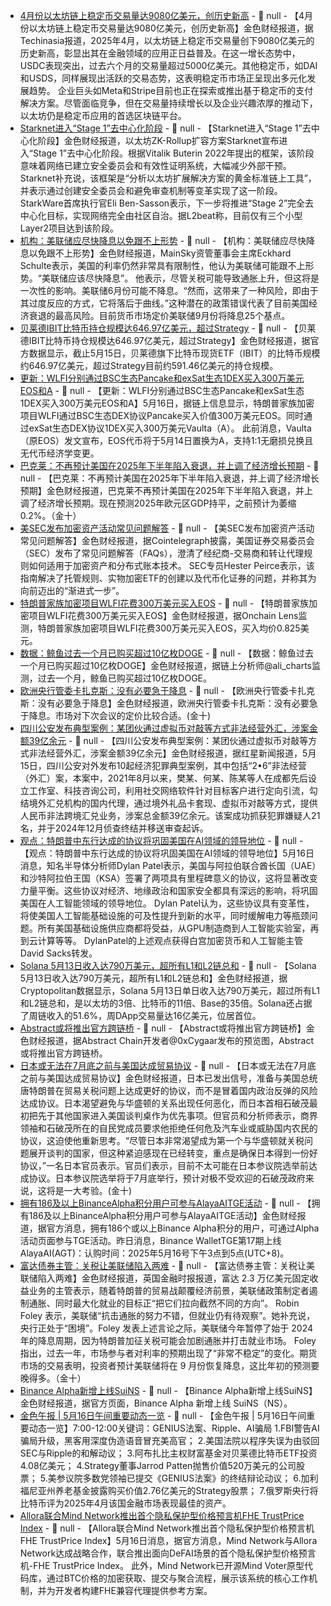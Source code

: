 - [4月份以太坊链上稳定币交易量达9080亿美元，创历史新高](https://www.techinasia.com/news/ethereum-stablecoin-volume-hits-908b-april-2025) - 📰 null - 【4月份以太坊链上稳定币交易量达9080亿美元，创历史新高】金色财经报道，据Techinasia报道，2025年4月，以太坊链上稳定币交易量创下9080亿美元的历史新高，彰显出其在金融领域的应用正日益普及。在这一增长态势中，USDC表现突出，过去六个月的交易量超过5000亿美元。其他稳定币，如DAI和USDS，同样展现出活跃的交易态势，这表明稳定币市场正呈现出多元化发展趋势。 
企业巨头如Meta和Stripe目前也正在探索或推出基于稳定币的支付解决方案。尽管面临竞争，但在交易量持续增长以及企业兴趣浓厚的推动下，以太坊仍是稳定币应用的首选区块链平台。
- [Starknet进入“Stage 1”去中心化阶段](https://cointelegraph.com/news/starknet-stage-1-decentralization-top-zk-rollup-tvl) - 📰 null - 【Starknet进入“Stage 1”去中心化阶段】金色财经报道，以太坊ZK-Rollup扩容方案Starknet宣布进入“Stage 1”去中心化阶段。根据Vitalik Buterin 2022年提出的框架，该阶段意味着网络已建立安全委员会和有效性证明系统，大幅减少外部干预。Starknet补充说，该框架是“分析以太坊扩展解决方案的黄金标准链上工具”，并表示通过创建安全委员会和避免审查机制等变革实现了这一阶段。StarkWare首席执行官Eli Ben-Sasson表示，下一步将推进“Stage 2”完全去中心化目标，实现网络完全由社区自治。据L2beat称，目前仅有三个小型Layer2项目达到该阶段。
- [机构：美联储应尽快降息以免跟不上形势](https://flash.jin10.com/detail/20250516140451041800) - 📰 null - 【机构：美联储应尽快降息以免跟不上形势】金色财经报道，MainSky资管董事会主席Eckhard Schulte表示，美国的利率仍然非常具有限制性，他认为美联储可能跟不上形势。“美联储应该尽快降息”。 
他表示，尽管关税可能导致通胀上升，但这将是一次性的影响。美联储6月份可能不降息。“然而，这带来了一种风险，即由于其过度反应的方式，它将落后于曲线。”这种潜在的政策错误代表了目前美国经济衰退的最高风险。目前货币市场定价美联储9月份将降息25个基点。
- [贝莱德IBIT比特币持仓规模达646.97亿美元，超过Strategy](https://www.ishares.com/us/products/333011/ishares-bitcoin-trust-etf) - 📰 null - 【贝莱德IBIT比特币持仓规模达646.97亿美元，超过Strategy】金色财经报道，据官方数据显示，截止5月15日，贝莱德旗下比特币现货ETF（IBIT）的比特币规模约646.97亿美元，超过Strategy目前约591.46亿美元的持仓规模。
- [更新：WLFI分别通过BSC生态Pancake和exSat生态1DEX买入300万美元EOS和A]() - 📰 null - 【更新：WLFI分别通过BSC生态Pancake和exSat生态1DEX买入300万美元EOS和A】5月16日，据链上信息显示，特朗普家族加密项目WLFI通过BSC生态DEX协议Pancake买入价值300万美元EOS。同时通过exSat生态DEX协议1DEX买入300万美元Vaulta（A）。 
 此前消息，Vaulta（原EOS）发文宣布，EOS代币将于5月14日置换为A，支持1:1无磨损兑换且无代币经济学变更。
- [巴克莱：不再预计美国在2025年下半年陷入衰退，并上调了经济增长预期]() - 📰 null - 【巴克莱：不再预计美国在2025年下半年陷入衰退，并上调了经济增长预期】金色财经报道，巴克莱不再预计美国在2025年下半年陷入衰退，并上调了经济增长预期。现在预测2025年欧元区GDP持平，之前预计为萎缩0.2%。（金十）
- [美SEC发布加密资产活动常见问题解答](https://x.com/Cointelegraph/status/1923249699819016586) - 📰 null - 【美SEC发布加密资产活动常见问题解答】金色财经报道，据Cointelegraph披露，美国证券交易委员会（SEC）发布了常见问题解答（FAQs），澄清了经纪商-交易商和转让代理规则如何适用于加密资产和分布式账本技术。 
SEC专员Hester Peirce表示，该指南解决了托管规则、实物加密ETF的创建以及代币化证券的问题，并称其为向前迈出的“渐进式一步”。
- [特朗普家族加密项目WLFI花费300万美元买入EOS](https://x.com/OnchainLens/status/1923247922310938641) - 📰 null - 【特朗普家族加密项目WLFI花费300万美元买入EOS】金色财经报道，据Onchain Lens监测，特朗普家族加密项目WLFI花费300万美元买入EOS，买入均价0.825美元。
- [数据：鲸鱼过去一个月已购买超过10亿枚DOGE](https://x.com/ali_charts/status/1923247539689607285) - 📰 null - 【数据：鲸鱼过去一个月已购买超过10亿枚DOGE】金色财经报道，据链上分析师@ali_charts监测，过去一个月，鲸鱼已购买超过10亿枚DOGE。
- [欧洲央行管委卡扎克斯：没有必要急于降息]() - 📰 null - 【欧洲央行管委卡扎克斯：没有必要急于降息】金色财经报道，欧洲央行管委卡扎克斯：没有必要急于降息。市场对下次会议的定价比较合适。(金十)
- [四川公安发布典型案例：某团伙通过虚拟币对敲等方式非法经营外汇，涉案金额39亿余元](https://baijiahao.baidu.com/s?id=1832188399670403946&wfr=spider&for=pc) - 📰 null - 【四川公安发布典型案例：某团伙通过虚拟币对敲等方式非法经营外汇，涉案金额39亿余元】金色财经报道，据红星新闻报道，5月15日，四川公安对外发布10起经济犯罪典型案例，其中包括“2•6”非法经营（外汇）案，本案中，2021年8月以来，樊某、何某、陈某等人在成都先后设立工作室、科技咨询公司，利用社交网络软件针对目标客户进行定向引流，勾结境外汇兑机构的国内代理，通过境外礼品卡套现、虚拟币对敲等方式，提供人民币非法跨境汇兑业务，涉案总金额39亿余元。该案成功抓获犯罪嫌疑人21名，并于2024年12月侦查终结并移送审查起诉。
- [观点：特朗普中东行达成的协议将巩固美国在AI领域的领导地位]() - 📰 null - 【观点：特朗普中东行达成的协议将巩固美国在AI领域的领导地位】5月16日消息，知名半导体分析师Dylan Patel表示，美国与阿拉伯联合酋长国（UAE）和沙特阿拉伯王国（KSA）签署了两项具有里程碑意义的协议，这将显著改变力量平衡。这些协议对经济、地缘政治和国家安全都具有深远的影响，将巩固美国在人工智能领域的领导地位。 
Dylan Patel认为，这些协议具有变革性，将使美国人工智能基础设施的可及性提升到新的水平，同时缓解电力等瓶颈问题。所有美国基础设施供应商都将受益，从GPU制造商到人工智能实验室，再到云计算等等。 
DylanPatel的上述观点获得白宫加密货币和人工智能主管David Sacks转发。
- [Solana 5月13日收入达790万美元，超所有L1和L2链总和](https://x.com/CPOfficialtx/status/1923234461732438194) - 📰 null - 【Solana 5月13日收入达790万美元，超所有L1和L2链总和】金色财经报道，据Cryptopolitan数据显示，Solana 5月13日单日收入达790万美元，超过所有L1和L2链总和，是以太坊的3倍、比特币的11倍、Base的35倍。Solana还占据了周链收入的51.6%，周DApp交易量达16亿美元，位居首位。
- [Abstract或将推出官方跨链桥](https://x.com/0xCygaar/status/1923138294482645495) - 📰 null - 【Abstract或将推出官方跨链桥】金色财经报道，据Abstract Chain开发者@0xCygaar发布的预览图，Abstract或将推出官方跨链桥。
- [日本或无法在7月底之前与美国达成贸易协议]() - 📰 null - 【日本或无法在7月底之前与美国达成贸易协议】金色财经报道，日本已发出信号，准备与美国总统唐特朗普在贸易关税问题上达成更好的协议，而不是冒着国内政治反弹的风险达成协议。日本渴望避免与华盛顿的关系出现任何恶化，而日本首相石破茂最初把先于其他国家进入美国谈判桌作为优先事项。但官员和分析师表示，商界领袖和石破茂所在的自民党成员要求他拒绝任何危及汽车业或威胁国内农民的协议，这迫使他重新思考。“尽管日本非常渴望成为第一个与华盛顿就关税问题展开谈判的国家，但这种紧迫感现在已经转变，重点是确保日本得到一份好协议，”一名日本官员表示。官员们表示，目前不太可能在日本参议院选举前达成协议。日本参议院选举将于7月底举行，预计对极不受欢迎的石破茂政府来说，这将是一大考验。(金十)
- [拥有186及以上BinanceAlpha积分用户可参与AlayaAITGE活动](https://x.com/BinanceWallet/status/1923232685306056729) - 📰 null - 【拥有186及以上BinanceAlpha积分用户可参与AlayaAITGE活动】金色财经报道，据官方消息，拥有186个或以上Binance Alpha积分的用户，可通过Alpha活动页面参与TGE活动。昨日消息，Binance WalletTGE第17期上线AlayaAI(AGT)：认购时间：2025年5月16号下午3点到5点(UTC+8)。
- [富达债券主管：关税让美联储陷入两难]() - 📰 null - 【富达债券主管：关税让美联储陷入两难】金色财经报道，英国金融时报报道，富达 2.3 万亿美元固定收益业务的主管表示，随着特朗普的贸易战颠覆经济前景，美联储政策制定者遏制通胀、同时最大化就业的目标正“把它们拉向截然不同的方向”。 
Robin Foley 表示，美联储“抗击通胀的努力不错，但就业仍有待观察”。她补充说，央行正处于“困境”。Foley 发表上述言论之际，美联储今年暂停了始于 2024 年的降息周期，因为特朗普加征关税可能会加剧通胀并打击就业市场。 
Foley 指出，过去一年，市场参与者对利率的预期出现了“非常不稳定”的变化。期货市场的交易表明，投资者预计美联储将在 9 月份恢复降息，这比年初的预测要晚得多。（金十）
- [Binance Alpha新增上线SuiNS]() - 📰 null - 【Binance Alpha新增上线SuiNS】金色财经报道，据官方页面，Binance Alpha 新增上线 SuiNS（NS）。
- [金色午报 | 5月16日午间重要动态一览]() - 📰 null - 【金色午报 | 5月16日午间重要动态一览】7:00-12:00关键词：GENIUS法案、Ripple、AI骗局 
1.FBI警告AI骗局升级，黑客用深度伪造语音冒充美高官； 
2.美国法院以程序失误为由驳回SEC与Ripple的和解动议； 
3.阿布扎比主权财富基金对贝莱德比特币ETF投资4.08亿美元； 
4.Strategy董事Jarrod Patten抛售价值520万美元的公司股票； 
5.美参议院多数党领袖已提交《GENIUS法案》的终结辩论动议； 
6.加利福尼亚州养老基金披露购买价值2.76亿美元的Strategy股票； 
7.俄罗斯央行将比特币评为2025年4月该国金融市场表现最佳的资产。
- [Allora联合Mind Network推出首个隐私保护型价格预言机FHE TrustPrice Index](https://x.com/mindnetwork_xyz/status/1923197535390515591) - 📰 null - 【Allora联合Mind Network推出首个隐私保护型价格预言机FHE TrustPrice Index】5月16日消息，据官方消息，Mind Network与Allora Network达成战略合作，联合推出面向DeFAI场景的首个隐私保护型价格预言机-FHE TrustPrice Index。 
此外，Mind Network已开源Mind Voter原型代码库，通过BTC价格的加密获取、提交与聚合流程，展示该系统的核心工作机制，并为开发者构建FHE兼容代理提供参考方案。
